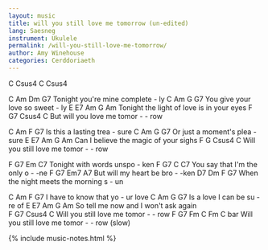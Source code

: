 ```yaml
---
layout: music
title: will you still love me tomorrow (un-edited)
lang: Saesneg
instrument: Ukulele
permalink: /will-you-still-love-me-tomorrow/
author: Amy Winehouse
categories: Cerddoriaeth
---
```


C  Csus4  C  Csus4

C              Am         Dm     G7 
Tonight you're mine   complete - ly 
C             Am        G       G7
You give your love   so sweet - ly 
    E        E7       Am      G       Am 
Tonight  the light of love is in your eyes 
F              G7        Csus4   C 
  But will you love me tomor - - row 
 
C         Am      F      G7 
Is this a lasting trea - sure 
C         Am       G      G7 
Or just a moment's plea - sure 
E        E7        Am    G       Am 
 Can I believe the magic of your sighs 
F              G           Csus4   C 
  Will you still love me tomor - - row 
 
 
F            G7      Em    C7
Tonight with words unspo - ken 
F              G7           C    C7
  You say that I'm the only o - -ne 
F             G7       Em7    A7 
  But will my heart be bro - -ken 
         D7              Dm      F   G7 
When the night meets the morning s - un 
 
 
C           Am         F       G7 
  I have to know  that yo - ur love 
C            Am        G       G7 
  Is a love I  can  be su - re of 
E            E7      Am      G    Am 
  So tell me now and I won't ask again  
F               G7           Csus4   C 
  Will you still   love me tomor - - row 
F                G7        Fm      C     Fm    C bar
  Will you still love me tomor - - row 
                           (slow)

{% include music-notes.html %}